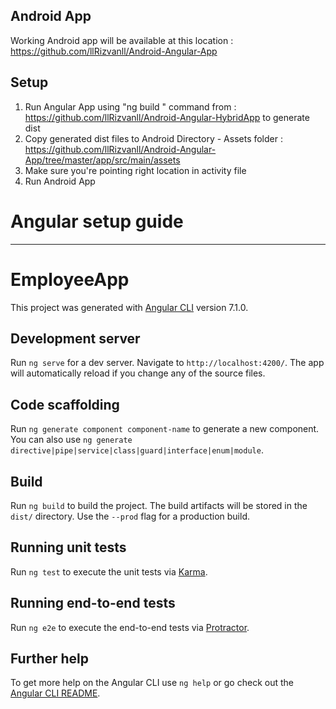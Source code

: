 ## Android App
Working Android app will be available at this location : https://github.com/llRizvanll/Android-Angular-App


## Setup
1. Run Angular App using "ng build " command from : https://github.com/llRizvanll/Android-Angular-HybridApp to generate dist
2. Copy generated dist files to Android Directory - Assets folder : https://github.com/llRizvanll/Android-Angular-App/tree/master/app/src/main/assets
3. Make sure you're pointing right location in activity file 
4. Run Android App






# Angular setup guide
--------------------------------------------

# EmployeeApp

This project was generated with [Angular CLI](https://github.com/angular/angular-cli) version 7.1.0.

## Development server

Run `ng serve` for a dev server. Navigate to `http://localhost:4200/`. The app will automatically reload if you change any of the source files.

## Code scaffolding

Run `ng generate component component-name` to generate a new component. You can also use `ng generate directive|pipe|service|class|guard|interface|enum|module`.

## Build

Run `ng build` to build the project. The build artifacts will be stored in the `dist/` directory. Use the `--prod` flag for a production build.

## Running unit tests

Run `ng test` to execute the unit tests via [Karma](https://karma-runner.github.io).

## Running end-to-end tests

Run `ng e2e` to execute the end-to-end tests via [Protractor](http://www.protractortest.org/).

## Further help

To get more help on the Angular CLI use `ng help` or go check out the [Angular CLI README](https://github.com/angular/angular-cli/blob/master/README.md).
